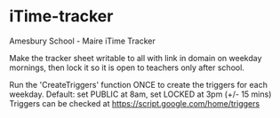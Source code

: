 # iTime-tracker
Amesbury School - Maire iTime Tracker

Make the tracker sheet writable to all with link in domain on weekday mornings, then lock it so it is open to teachers only after school.

Run the 'CreateTriggers' function ONCE to create the triggers for each weekday. Default: set PUBLIC at 8am, set LOCKED at 3pm (+/- 15 mins)
Triggers can be checked at https://script.google.com/home/triggers
